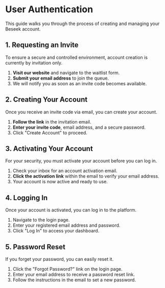# User Authentication

This guide walks you through the process of creating and managing your Beseek account.

## 1. Requesting an Invite

To ensure a secure and controlled environment, account creation is currently by invitation only.

1.  **Visit our website** and navigate to the waitlist form.
2.  **Submit your email address** to join the queue.
3.  We will notify you as soon as an invite code becomes available.

## 2. Creating Your Account

Once you receive an invite code via email, you can create your account.

1.  **Follow the link** in the invitation email.
2.  **Enter your invite code**, email address, and a secure password.
3.  Click "Create Account" to proceed.

## 3. Activating Your Account

For your security, you must activate your account before you can log in.

1.  Check your inbox for an account activation email.
2.  **Click the activation link** within the email to verify your email address.
3.  Your account is now active and ready to use.

## 4. Logging In

Once your account is activated, you can log in to the platform.

1.  Navigate to the login page.
2.  Enter your registered email address and password.
3.  Click "Log In" to access your dashboard.

## 5. Password Reset

If you forget your password, you can easily reset it.

1.  Click the "Forgot Password?" link on the login page.
2.  Enter your email address to receive a password reset link.
3.  Follow the instructions in the email to set a new password.